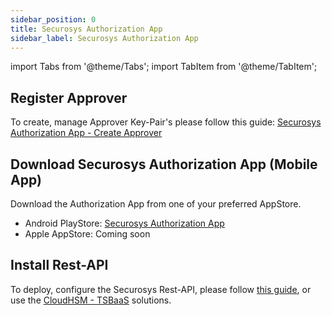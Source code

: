 ```yaml
---
sidebar_position: 0
title: Securosys Authorization App
sidebar_label: Securosys Authorization App
---
```


import Tabs from '@theme/Tabs';
import TabItem from '@theme/TabItem';

## Register Approver

To create, manage Approver Key-Pair's please follow this guide: [Securosys Authorization App - Create Approver](./approver-mangement-api.md#create-approver-key)

## Download Securosys Authorization App (Mobile App)

Download the Authorization App from one of your preferred AppStore. 

  - Android PlayStore: [Securosys Authorization App](https://play.google.com/store/apps/details?id=com.securosys.authorization.app)
  - Apple AppStore: Coming soon

## Install Rest-API

To deploy, configure the Securosys Rest-API, please follow [this guide](../../../Installation/On-Premise-Installation), or use the [CloudHSM - TSBaaS](/cloudhsm/overview) solutions.